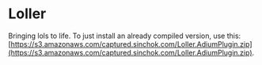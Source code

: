 # Loller

Bringing lols to life. To just install an already compiled version, use this: [https://s3.amazonaws.com/captured.sinchok.com/Loller.AdiumPlugin.zip](https://s3.amazonaws.com/captured.sinchok.com/Loller.AdiumPlugin.zip).
